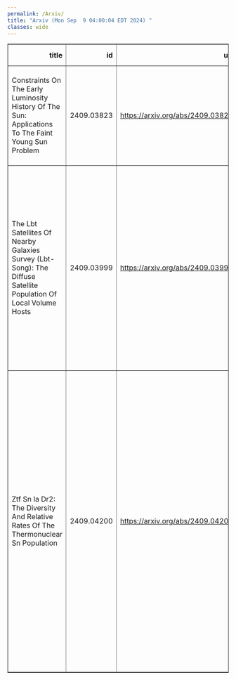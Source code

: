 ```yaml
---
permalink: /Arxiv/
title: "Arxiv (Mon Sep  9 04:00:04 EDT 2024) "
classes: wide
---
```

<table border="1" class="dataframe">
  <thead>
    <tr style="text-align: right;">
      <th>title</th>
      <th>id</th>
      <th>url</th>
      <th>authors</th>
      <th>Local Authors</th>
    </tr>
  </thead>
  <tbody>
    <tr>
      <td>Constraints On The Early Luminosity History Of The Sun: Applications To   The Faint Young Sun Problem</td>
      <td>2409.03823</td>
      <td><a href="https://arxiv.org/abs/2409.03823" target="_blank">https://arxiv.org/abs/2409.03823</a></td>
      <td>Connor Basinger, Marc Pinsonneault, Sandra T. Bastelberger, B. Scott Gaudi, Shawn Domagal-Goldman</td>
      <td>B. Scott Gaudi, Connor Basinger, Marc Pinsonneault</td>
    </tr>
    <tr>
      <td>The Lbt Satellites Of Nearby Galaxies Survey (Lbt-Song): The Diffuse   Satellite Population Of Local Volume Hosts</td>
      <td>2409.03999</td>
      <td><a href="https://arxiv.org/abs/2409.03999" target="_blank">https://arxiv.org/abs/2409.03999</a></td>
      <td>A. Bianca Davis, Christopher T. Garling, Anna M. Nierenberg, Annika H. G. Peter, Amy Sardone, Christopher S. Kochanek, Adam K. Leroy, Kirsten J. Casey, Richard W. Pogge, Daniella M. Roberts, David J. Sand, Johnny P. Greco</td>
      <td>Adam Leroy, Christopher Kochanek, Richard Pogge</td>
    </tr>
    <tr>
      <td>Ztf Sn Ia Dr2: The Diversity And Relative Rates Of The Thermonuclear Sn   Population</td>
      <td>2409.04200</td>
      <td><a href="https://arxiv.org/abs/2409.04200" target="_blank">https://arxiv.org/abs/2409.04200</a></td>
      <td>G. Dimitriadis, U. Burgaz, M. Deckers, K. Maguire, J. Johansson, M. Smith, M. Rigault, C. Frohmaier, J. Sollerman, L. Galbany, Y. -L. Kim, C. Liu, A. A. Miller, P. E. Nugent, A. Alburai, P. Chen, S. Dhawan, M. Ginolin, A. Goobar, S. L. Groom, L. Harvey, W. D. Kenworthy, S. R. Kulkarni, B. Popovic, R. L. Riddle, B. Rusholme, T. E. Muller-Bravo, J. Nordin, J. H. Terwel, A. Townsend</td>
      <td>Andrew Miller</td>
    </tr>
  </tbody>
</table>